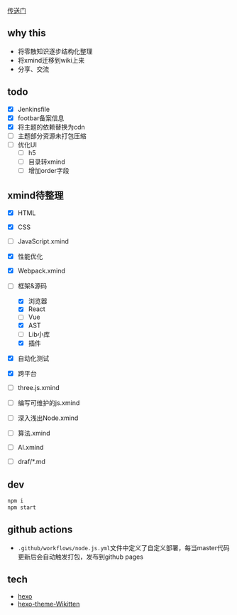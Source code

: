 
[传送门](https://jiahui92.github.io/blog)

## why this
* 将零散知识逐步结构化整理
* 将xmind迁移到wiki上来
* 分享、交流


## todo
* [x] Jenkinsfile
* [x] footbar备案信息
* [x] 将主题的依赖替换为cdn
* [ ] 主题部分资源未打包压缩
* [ ] 优化UI
  * [ ] h5
  * [ ] 目录转xmind
  * [ ] 增加order字段

## xmind待整理
* [x] HTML
* [x] CSS
* [ ] JavaScript.xmind
* [x] 性能优化
* [x] Webpack.xmind
* [ ] 框架&源码
  * [x] 浏览器
  * [x] React
  * [ ] Vue
  * [x] AST
  * [ ] Lib小库
  * [x] 插件
* [x] 自动化测试
* [x] 跨平台
* [ ] three.js.xmind
* [ ] 编写可维护的js.xmind
* [ ] 深入浅出Node.xmind
* [ ] 算法.xmind
* [ ] AI.xmind
* [ ] draf/*.md



## dev
```sh
npm i
npm start
```

## github actions
* `.github/workflows/node.js.yml`文件中定义了自定义部署，每当master代码更新后会自动触发打包，发布到github pages

## tech
* [hexo](https://hexo.io/)
* [hexo-theme-Wikitten](https://github.com/zthxxx/hexo-theme-Wikitten)
